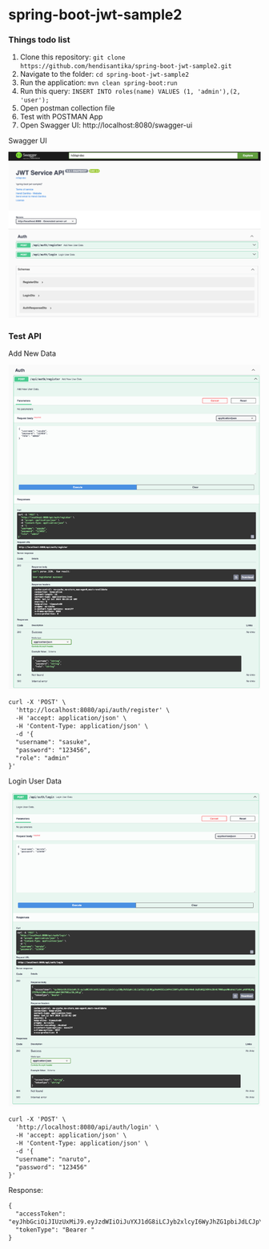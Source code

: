 # spring-boot-jwt-sample2

### Things todo list

1. Clone this repository: `git clone https://github.com/hendisantika/spring-boot-jwt-sample2.git`
2. Navigate to the folder: `cd spring-boot-jwt-sample2`
3. Run the application: `mvn clean spring-boot:run`
4. Run this query: `INSERT INTO roles(name)	VALUES (1, 'admin'),(2, 'user');`
5. Open postman collection file
6. Test with POSTMAN App
7. Open Swagger UI: http://localhost:8080/swagger-ui

Swagger UI

![Swagger UI](img/Swagger-UI.png "Swagger UI")

### Test API


Add New Data

![Add New Data](img/User-Registration.png "Add New Data")

```shell
curl -X 'POST' \
  'http://localhost:8080/api/auth/register' \
  -H 'accept: application/json' \
  -H 'Content-Type: application/json' \
  -d '{
  "username": "sasuke",
  "password": "123456",
  "role": "admin"
}'
```

Login User Data

![Login User Data](img/User-Login.png "Login User Data")

```shell
curl -X 'POST' \
  'http://localhost:8080/api/auth/login' \
  -H 'accept: application/json' \
  -H 'Content-Type: application/json' \
  -d '{
  "username": "naruto",
  "password": "123456"
}'
```

Response:

```shell
{
  "accessToken": "eyJhbGciOiJIUzUxMiJ9.eyJzdWIiOiJuYXJ1dG8iLCJyb2xlcyI6WyJhZG1pbiJdLCJpYXQiOjE3Mjg3NzM4ODIsImV4cCI6MTcyODc3NDc4Mn0.8q9SARQZVOhVcZBi4E7NNDupzAWcehoLP1sh4_pA8fHByNg1TST9zh2jW6uIa6IkHiq0mYJB47BB1aJSb_kRLg",
  "tokenType": "Bearer "
}
```

